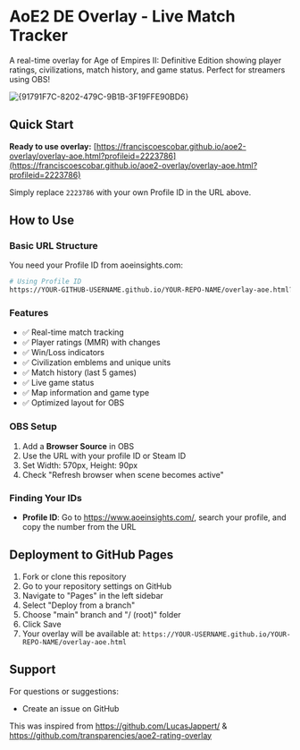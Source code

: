 # AoE2 DE Overlay - Live Match Tracker

A real-time overlay for Age of Empires II: Definitive Edition showing player ratings, civilizations, match history, and game status. Perfect for streamers using OBS!

![{91791F7C-8202-479C-9B1B-3F19FFE90BD6}](https://github.com/user-attachments/assets/e1e9bb26-c49e-46e1-bc8b-5e7b948c0380)

## Quick Start

**Ready to use overlay:** [https://franciscoescobar.github.io/aoe2-overlay/overlay-aoe.html?profileid=2223786](https://franciscoescobar.github.io/aoe2-overlay/overlay-aoe.html?profileid=2223786)

Simply replace `2223786` with your own Profile ID in the URL above.

## How to Use

### Basic URL Structure

You need your Profile ID from aoeinsights.com:

```bash
# Using Profile ID
https://YOUR-GITHUB-USERNAME.github.io/YOUR-REPO-NAME/overlay-aoe.html?profileid=945834
```

### Features

-   ✅ Real-time match tracking
-   ✅ Player ratings (MMR) with changes
-   ✅ Win/Loss indicators
-   ✅ Civilization emblems and unique units
-   ✅ Match history (last 5 games)
-   ✅ Live game status
-   ✅ Map information and game type
-   ✅ Optimized layout for OBS

### OBS Setup

1. Add a **Browser Source** in OBS
2. Use the URL with your profile ID or Steam ID
3. Set Width: 570px, Height: 90px
4. Check "Refresh browser when scene becomes active"

### Finding Your IDs

-   **Profile ID**: Go to https://www.aoeinsights.com/, search your profile, and copy the number from the URL

## Deployment to GitHub Pages

1. Fork or clone this repository
2. Go to your repository settings on GitHub
3. Navigate to "Pages" in the left sidebar
4. Select "Deploy from a branch"
5. Choose "main" branch and "/ (root)" folder
6. Click Save
7. Your overlay will be available at: `https://YOUR-USERNAME.github.io/YOUR-REPO-NAME/overlay-aoe.html`

## Support

For questions or suggestions:

-   Create an issue on GitHub

This was inspired from https://github.com/LucasJappert/ & https://github.com/transparencies/aoe2-rating-overlay
